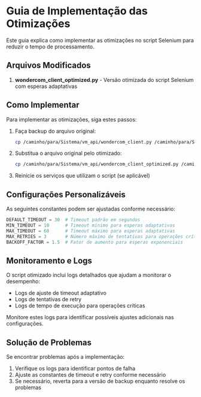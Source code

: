 # Guia de Implementação das Otimizações

Este guia explica como implementar as otimizações no script Selenium para reduzir o tempo de processamento.

## Arquivos Modificados

1. **wondercom_client_optimized.py** - Versão otimizada do script Selenium com esperas adaptativas

## Como Implementar

Para implementar as otimizações, siga estes passos:

1. Faça backup do arquivo original:
   ```bash
   cp /caminho/para/Sistema/vm_api/wondercom_client.py /caminho/para/Sistema/vm_api/wondercom_client.py.bak
   ```

2. Substitua o arquivo original pelo otimizado:
   ```bash
   cp /caminho/para/Sistema/vm_api/wondercom_client_optimized.py /caminho/para/Sistema/vm_api/wondercom_client.py
   ```

3. Reinicie os serviços que utilizam o script (se aplicável)

## Configurações Personalizáveis

As seguintes constantes podem ser ajustadas conforme necessário:

```python
DEFAULT_TIMEOUT = 30  # Timeout padrão em segundos
MIN_TIMEOUT = 10      # Timeout mínimo para esperas adaptativas
MAX_TIMEOUT = 60      # Timeout máximo para esperas adaptativas
MAX_RETRIES = 3       # Número máximo de tentativas para operações críticas
BACKOFF_FACTOR = 1.5  # Fator de aumento para esperas exponenciais
```

## Monitoramento e Logs

O script otimizado inclui logs detalhados que ajudam a monitorar o desempenho:

- Logs de ajuste de timeout adaptativo
- Logs de tentativas de retry
- Logs de tempo de execução para operações críticas

Monitore estes logs para identificar possíveis ajustes adicionais nas configurações.

## Solução de Problemas

Se encontrar problemas após a implementação:

1. Verifique os logs para identificar pontos de falha
2. Ajuste as constantes de timeout e retry conforme necessário
3. Se necessário, reverta para a versão de backup enquanto resolve os problemas
